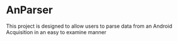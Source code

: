 # AnParser

This project is designed to allow users to parse data from an Android Acquisition in an easy to examine manner

